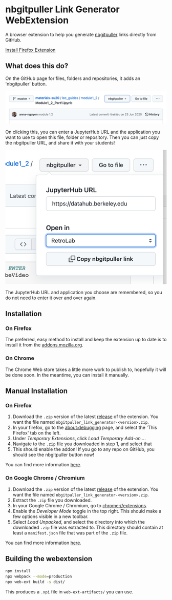 # nbgitpuller Link Generator WebExtension

A browser extension to help you generate [nbgitpuller](https://jupyterhub.github.io/nbgitpuller/)
links directly from GitHub.

[Install Firefox Extension](https://addons.mozilla.org/en-US/firefox/addon/nbgitpuller-link-generator/?utm_source=addons.mozilla.org&utm_medium=referral&utm_content=search)

## What does this do?

On the GitHub page for files, folders and repositories, it adds an
'nbgitpuller' button.

![nbgitpuller button](screenshot-button.png)

On clicking this, you can enter a JupyterHub URL and the application
you want to use to open this file, folder or repository. Then you
can just copy the nbgitpuller URL, and share it with your students!

![nbgitpuller popover](screenshot-popover.png)

The JupyterHub URL and application you choose are remembered, so
you do not need to enter it over and over again.

## Installation

### On Firefox

The preferred, easy method to install and keep the extension up to date is to install it
from the [addons.mozilla.org](https://addons.mozilla.org/en-US/firefox/addon/nbgitpuller-link-generator/?utm_source=addons.mozilla.org&utm_medium=referral&utm_content=search).

### On Chrome

The Chrome Web store takes a little more work to publish to, hopefully it will be done soon.
In the meantime, you can install it manually.

## Manual Installation

### On Firefox

1. Download the `.zip` version of the latest [release](https://github.com/yuvipanda/nbgitpuller-link-generator/releases)
   of the extension. You want the file named `nbgitpuller_link_generator-<version>.zip`.
2. In your firefox, go to the [about:debugging](about:debugging#/runtime/this-firefox) page,
   and select the 'This Firefox' tab on the left.
3. Under *Temporary Extensions*, click *Load Temporary Add-on...*.
4. Navigate to the `.zip` file you downloaded in step 1, and select that
5. This should enable the addon! If you go to any repo on GitHub, you should see
   the nbgitpuller button now!

You can find more information [here](https://developer.mozilla.org/en-US/docs/Tools/about:debugging#extensions).

### On Google Chrome / Chromium

1. Download the `.zip` version of the latest [release](https://github.com/yuvipanda/nbgitpuller-link-generator/releases)
   of the extension. You want the file named `nbgitpuller_link_generator-<version>.zip`.
2. Extract the `.zip` file you downloaded.
3. In your Google Chrome / Chromium, go to [chrome://extensions](chrome://extensions/).
4. Enable the *Developer Mode* toggle in the top right. This should make a few options visible
   in a new toolbar.
5. Select *Load Unpacked*, and select the directory into which the downloaded `.zip` file
   was extracted to. This directory should contain at least a `manifest.json` file that
   was part of the `.zip` file.

You can find more information [here](https://developer.chrome.com/docs/extensions/mv3/getstarted/#manifest).

## Building the webextension

```bash
npm install
npx webpack --mode=production
npx web-ext build -s dist/
```

This produces a `.xpi` file in `web-ext-artifacts/` you can use.